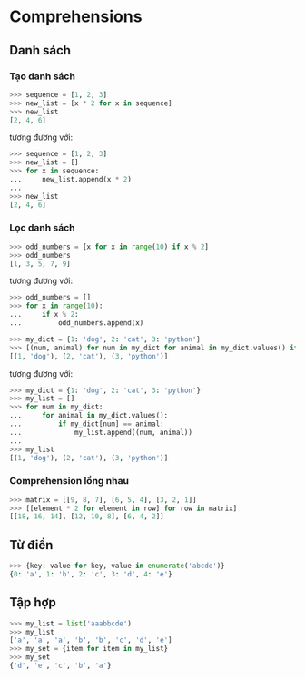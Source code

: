 # Comprehensions

## Danh sách

### Tạo danh sách

```python
>>> sequence = [1, 2, 3]
>>> new_list = [x * 2 for x in sequence]
>>> new_list
[2, 4, 6]
```

tương đương với:

```python
>>> sequence = [1, 2, 3]
>>> new_list = []
>>> for x in sequence:
...     new_list.append(x * 2)
...
>>> new_list
[2, 4, 6]
```

### Lọc danh sách

```python
>>> odd_numbers = [x for x in range(10) if x % 2]
>>> odd_numbers
[1, 3, 5, 7, 9]
```

tương đương với:

```python
>>> odd_numbers = []
>>> for x in range(10):
...     if x % 2:
...         odd_numbers.append(x)
```

```python
>>> my_dict = {1: 'dog', 2: 'cat', 3: 'python'}
>>> [(num, animal) for num in my_dict for animal in my_dict.values() if my_dict[num] == animal]
[(1, 'dog'), (2, 'cat'), (3, 'python')]
```

tương đương với:

```python
>>> my_dict = {1: 'dog', 2: 'cat', 3: 'python'}
>>> my_list = []
>>> for num in my_dict:
...     for animal in my_dict.values():
...         if my_dict[num] == animal:
...             my_list.append((num, animal))
...
>>> my_list
[(1, 'dog'), (2, 'cat'), (3, 'python')]
```

### Comprehension lồng nhau

```python
>>> matrix = [[9, 8, 7], [6, 5, 4], [3, 2, 1]]
>>> [[element * 2 for element in row] for row in matrix]
[[18, 16, 14], [12, 10, 8], [6, 4, 2]]
```

## Từ điển

```python
>>> {key: value for key, value in enumerate('abcde')}
{0: 'a', 1: 'b', 2: 'c', 3: 'd', 4: 'e'}
```

## Tập hợp

```python
>>> my_list = list('aaabbcde')
>>> my_list
['a', 'a', 'a', 'b', 'b', 'c', 'd', 'e']
>>> my_set = {item for item in my_list}
>>> my_set
{'d', 'e', 'c', 'b', 'a'}
```
